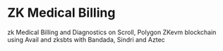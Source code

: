 # ZK Medical Billing
zk Medical Billing and Diagnostics on Scroll, Polygon ZKevm blockchain using Avail and zksbts with Bandada, Sindri and Aztec
